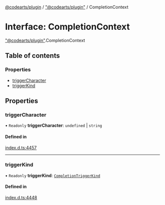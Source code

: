 [@codearts/plugin](../README.md) / ["@codearts/plugin"](../modules/_codearts_plugin_.md) / CompletionContext

# Interface: CompletionContext

["@codearts/plugin"](../modules/_codearts_plugin_.md).CompletionContext

## Table of contents

### Properties

- [triggerCharacter](codearts_plugin_.CompletionContext.md#triggercharacter)
- [triggerKind](codearts_plugin_.CompletionContext.md#triggerkind)

## Properties

### triggerCharacter

• `Readonly` **triggerCharacter**: `undefined` \| `string`

#### Defined in

[index.d.ts:4457](https://github.com/huaweicloud/cloudide-plugin-api/blob/d4de966/index.d.ts#L4457)

___

### triggerKind

• `Readonly` **triggerKind**: [`CompletionTriggerKind`](../enums/codearts_plugin_.CompletionTriggerKind.md)

#### Defined in

[index.d.ts:4448](https://github.com/huaweicloud/cloudide-plugin-api/blob/d4de966/index.d.ts#L4448)
